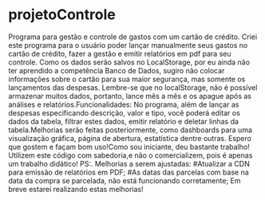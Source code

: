 # projetoControle
Programa para gestão e controle de gastos com um cartão de crédito.
Criei este programa para o usuário poder lançar manualmente seus gastos no cartão de crédito, fazer a gestão e emitir relatórios em pdf para seu controle. Como os dados serão salvos no LocalStorage, por eu ainda não ter aprendido a competência Banco de Dados, sugiro não colocar informações sobre o cartão para sua maior segurança, mas somente os lançamentos das despesas. Lembre-se que no localStorage, não é possível armazenar muitos dados, portanto, lance mês a mês e os apague após as análises e relatórios.Funcionalidades: No programa, além de lançar as despesas especificando descrição, valor e tipo, você poderá editar os dados da tabela, filtrar estes dados, emitir relatório e deletar linhas da tabela.Melhorias serão feitas posteriormente, como dashboards para uma visualização gráfica, página de abertura, estatística dentre outras. Espero que gostem e façam bom uso!Como sou iniciante, deu bastante trabalho! Utilizem este código com sabedoria,e não o  comercializem, pois é apenas um trabalho didático! 
PS:. Melhorias a serem ajustadas: #Atualizar a CDN para emissão de relatórios em PDF; #As datas das parcelas com base na data da compra se parcelada, não está funcionando corretamente;
Em breve estarei realizando estas melhorias! 
